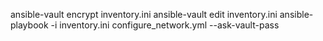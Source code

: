 ansible-vault encrypt inventory.ini
ansible-vault edit inventory.ini
ansible-playbook -i inventory.ini configure_network.yml --ask-vault-pass
